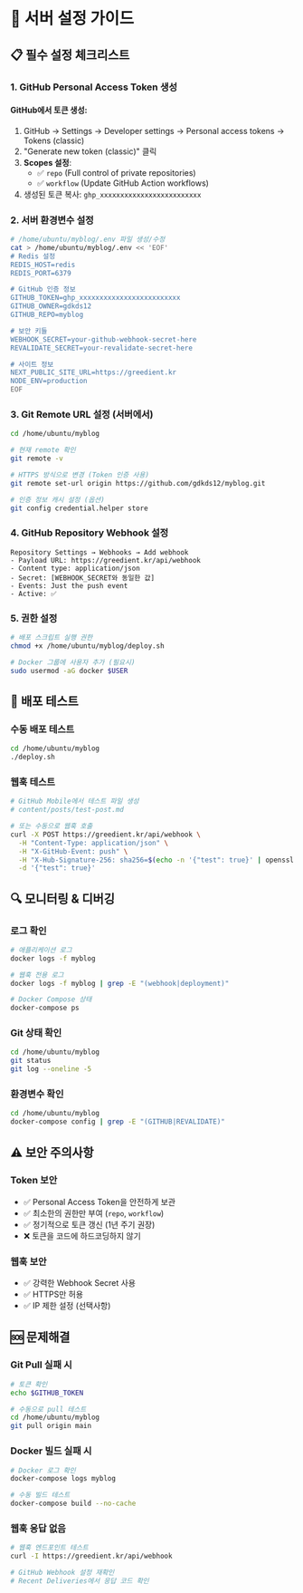 # 🔧 서버 설정 가이드

## 📋 필수 설정 체크리스트

### **1. GitHub Personal Access Token 생성**

#### GitHub에서 토큰 생성:
1. GitHub → Settings → Developer settings → Personal access tokens → Tokens (classic)
2. "Generate new token (classic)" 클릭
3. **Scopes 설정**:
   - ✅ `repo` (Full control of private repositories)
   - ✅ `workflow` (Update GitHub Action workflows)
4. 생성된 토큰 복사: `ghp_xxxxxxxxxxxxxxxxxxxxxxxxx`

### **2. 서버 환경변수 설정**

```bash
# /home/ubuntu/myblog/.env 파일 생성/수정
cat > /home/ubuntu/myblog/.env << 'EOF'
# Redis 설정
REDIS_HOST=redis
REDIS_PORT=6379

# GitHub 인증 정보
GITHUB_TOKEN=ghp_xxxxxxxxxxxxxxxxxxxxxxxxx
GITHUB_OWNER=gdkds12
GITHUB_REPO=myblog

# 보안 키들
WEBHOOK_SECRET=your-github-webhook-secret-here
REVALIDATE_SECRET=your-revalidate-secret-here

# 사이트 정보
NEXT_PUBLIC_SITE_URL=https://greedient.kr
NODE_ENV=production
EOF
```

### **3. Git Remote URL 설정 (서버에서)**

```bash
cd /home/ubuntu/myblog

# 현재 remote 확인
git remote -v

# HTTPS 방식으로 변경 (Token 인증 사용)
git remote set-url origin https://github.com/gdkds12/myblog.git

# 인증 정보 캐시 설정 (옵션)
git config credential.helper store
```

### **4. GitHub Repository Webhook 설정**

```
Repository Settings → Webhooks → Add webhook
- Payload URL: https://greedient.kr/api/webhook
- Content type: application/json
- Secret: [WEBHOOK_SECRET와 동일한 값]
- Events: Just the push event
- Active: ✅
```

### **5. 권한 설정**

```bash
# 배포 스크립트 실행 권한
chmod +x /home/ubuntu/myblog/deploy.sh

# Docker 그룹에 사용자 추가 (필요시)
sudo usermod -aG docker $USER
```

## 🚀 배포 테스트

### **수동 배포 테스트**
```bash
cd /home/ubuntu/myblog
./deploy.sh
```

### **웹훅 테스트**
```bash
# GitHub Mobile에서 테스트 파일 생성
# content/posts/test-post.md

# 또는 수동으로 웹훅 호출
curl -X POST https://greedient.kr/api/webhook \
  -H "Content-Type: application/json" \
  -H "X-GitHub-Event: push" \
  -H "X-Hub-Signature-256: sha256=$(echo -n '{"test": true}' | openssl dgst -sha256 -hmac 'your-webhook-secret' | cut -d' ' -f2)" \
  -d '{"test": true}'
```

## 🔍 모니터링 & 디버깅

### **로그 확인**
```bash
# 애플리케이션 로그
docker logs -f myblog

# 웹훅 전용 로그
docker logs -f myblog | grep -E "(webhook|deployment)"

# Docker Compose 상태
docker-compose ps
```

### **Git 상태 확인**
```bash
cd /home/ubuntu/myblog
git status
git log --oneline -5
```

### **환경변수 확인**
```bash
cd /home/ubuntu/myblog
docker-compose config | grep -E "(GITHUB|REVALIDATE)"
```

## ⚠️ 보안 주의사항

### **Token 보안**
- ✅ Personal Access Token을 안전하게 보관
- ✅ 최소한의 권한만 부여 (`repo`, `workflow`)
- ✅ 정기적으로 토큰 갱신 (1년 주기 권장)
- ❌ 토큰을 코드에 하드코딩하지 않기

### **웹훅 보안**
- ✅ 강력한 Webhook Secret 사용
- ✅ HTTPS만 허용
- ✅ IP 제한 설정 (선택사항)

## 🆘 문제해결

### **Git Pull 실패 시**
```bash
# 토큰 확인
echo $GITHUB_TOKEN

# 수동으로 pull 테스트
cd /home/ubuntu/myblog
git pull origin main
```

### **Docker 빌드 실패 시**
```bash
# Docker 로그 확인
docker-compose logs myblog

# 수동 빌드 테스트
docker-compose build --no-cache
```

### **웹훅 응답 없음**
```bash
# 웹훅 엔드포인트 테스트
curl -I https://greedient.kr/api/webhook

# GitHub Webhook 설정 재확인
# Recent Deliveries에서 응답 코드 확인
```
